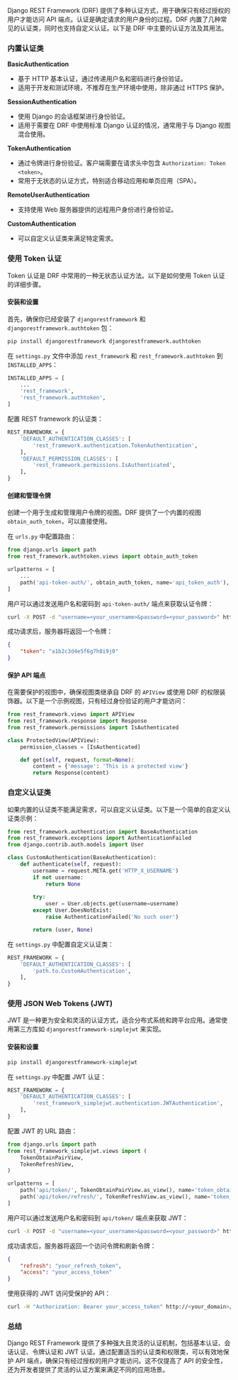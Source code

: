 Django REST Framework (DRF) 提供了多种认证方式，用于确保只有经过授权的用户才能访问 API 端点。认证是确定请求的用户身份的过程。DRF 内置了几种常见的认证类，同时也支持自定义认证。以下是 DRF 中主要的认证方法及其用法。

### 内置认证类

**BasicAuthentication**
   
   - 基于 HTTP 基本认证，通过传递用户名和密码进行身份验证。
   - 适用于开发和测试环境，不推荐在生产环境中使用，除非通过 HTTPS 保护。

**SessionAuthentication**

   - 使用 Django 的会话框架进行身份验证。
   - 适用于需要在 DRF 中使用标准 Django 认证的情况，通常用于与 Django 视图混合使用。

**TokenAuthentication**

   - 通过令牌进行身份验证。客户端需要在请求头中包含 `Authorization: Token <token>`。
   - 常用于无状态的认证方式，特别适合移动应用和单页应用（SPA）。

**RemoteUserAuthentication**

   - 支持使用 Web 服务器提供的远程用户身份进行身份验证。

**CustomAuthentication**

   - 可以自定义认证类来满足特定需求。

### 使用 Token 认证

Token 认证是 DRF 中常用的一种无状态认证方法。以下是如何使用 Token 认证的详细步骤。

#### 安装和设置

首先，确保你已经安装了 `djangorestframework` 和 `djangorestframework.authtoken` 包：

```bash
pip install djangorestframework djangorestframework.authtoken
```

在 `settings.py` 文件中添加 `rest_framework` 和 `rest_framework.authtoken` 到 `INSTALLED_APPS`：

```python
INSTALLED_APPS = [
    ...
    'rest_framework',
    'rest_framework.authtoken',
]
```

配置 REST framework 的认证类：

```python
REST_FRAMEWORK = {
    'DEFAULT_AUTHENTICATION_CLASSES': [
        'rest_framework.authentication.TokenAuthentication',
    ],
    'DEFAULT_PERMISSION_CLASSES': [
        'rest_framework.permissions.IsAuthenticated',
    ],
}
```

#### 创建和管理令牌

创建一个用于生成和管理用户令牌的视图。DRF 提供了一个内置的视图 `obtain_auth_token`，可以直接使用。

在 `urls.py` 中配置路由：

```python
from django.urls import path
from rest_framework.authtoken.views import obtain_auth_token

urlpatterns = [
    ...
    path('api-token-auth/', obtain_auth_token, name='api_token_auth'),
]
```

用户可以通过发送用户名和密码到 `api-token-auth/` 端点来获取认证令牌：

```bash
curl -X POST -d "username=<your_username>&password=<your_password>" http://<your_domain>/api-token-auth/
```

成功请求后，服务器将返回一个令牌：

```json
{
    "token": "a1b2c3d4e5f6g7h8i9j0"
}
```

#### 保护 API 端点

在需要保护的视图中，确保视图类继承自 DRF 的 `APIView` 或使用 DRF 的权限装饰器。以下是一个示例视图，只有经过身份验证的用户才能访问：

```python
from rest_framework.views import APIView
from rest_framework.response import Response
from rest_framework.permissions import IsAuthenticated

class ProtectedView(APIView):
    permission_classes = [IsAuthenticated]

    def get(self, request, format=None):
        content = {'message': 'This is a protected view'}
        return Response(content)
```

### 自定义认证类

如果内置的认证类不能满足需求，可以自定义认证类。以下是一个简单的自定义认证类示例：

```python
from rest_framework.authentication import BaseAuthentication
from rest_framework.exceptions import AuthenticationFailed
from django.contrib.auth.models import User

class CustomAuthentication(BaseAuthentication):
    def authenticate(self, request):
        username = request.META.get('HTTP_X_USERNAME')
        if not username:
            return None
        
        try:
            user = User.objects.get(username=username)
        except User.DoesNotExist:
            raise AuthenticationFailed('No such user')

        return (user, None)
```

在 `settings.py` 中配置自定义认证类：

```python
REST_FRAMEWORK = {
    'DEFAULT_AUTHENTICATION_CLASSES': [
        'path.to.CustomAuthentication',
    ],
}
```

### 使用 JSON Web Tokens (JWT)

JWT 是一种更为安全和灵活的认证方式，适合分布式系统和跨平台应用。通常使用第三方库如 `djangorestframework-simplejwt` 来实现。

#### 安装和设置

```bash
pip install djangorestframework-simplejwt
```

在 `settings.py` 中配置 JWT 认证：

```python
REST_FRAMEWORK = {
    'DEFAULT_AUTHENTICATION_CLASSES': [
        'rest_framework_simplejwt.authentication.JWTAuthentication',
    ],
}
```

配置 JWT 的 URL 路由：

```python
from django.urls import path
from rest_framework_simplejwt.views import (
    TokenObtainPairView,
    TokenRefreshView,
)

urlpatterns = [
    path('api/token/', TokenObtainPairView.as_view(), name='token_obtain_pair'),
    path('api/token/refresh/', TokenRefreshView.as_view(), name='token_refresh'),
]
```

用户可以通过发送用户名和密码到 `api/token/` 端点来获取 JWT：

```bash
curl -X POST -d "username=<your_username>&password=<your_password>" http://<your_domain>/api/token/
```

成功请求后，服务器将返回一个访问令牌和刷新令牌：

```json
{
    "refresh": "your_refresh_token",
    "access": "your_access_token"
}
```

使用获得的 JWT 访问受保护的 API：

```bash
curl -H "Authorization: Bearer your_access_token" http://<your_domain>/protected-api/
```

### 总结

Django REST Framework 提供了多种强大且灵活的认证机制，包括基本认证、会话认证、令牌认证和 JWT 认证。通过配置适当的认证类和权限类，可以有效地保护 API 端点，确保只有经过授权的用户才能访问。这不仅提高了 API 的安全性，还为开发者提供了灵活的认证方案来满足不同的应用场景。